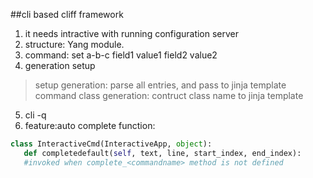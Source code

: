 
##cli based cliff framework
1. it needs intractive with running configuration server  
2. structure: Yang module.
3. command: set a-b-c field1 value1 field2 value2
4. generation setup  
> setup generation: parse all entries, and pass to jinja template  
> command class generation: contruct class name to jinja template  
5. cli -q
6. feature:auto complete function:
```python
class InteractiveCmd(InteractiveApp, object):  
   def completedefault(self, text, line, start_index, end_index):
   #invoked when complete_<commandname> method is not defined
```
